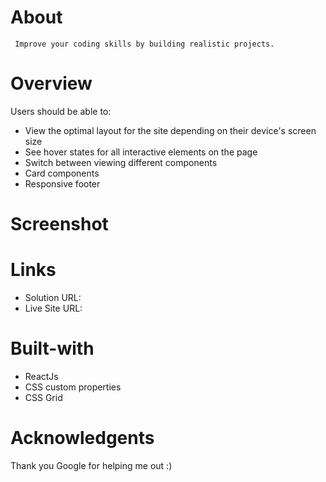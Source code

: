 
# About

     Improve your coding skills by building realistic projects.


# Overview

  Users should be able to:

   - View the optimal layout for the site depending on their device's screen size
   - See hover states for all interactive elements on the page
   - Switch between viewing different components
   - Card components
   - Responsive footer
   
# Screenshot

 
# Links
  - Solution URL: 
  - Live Site URL:  
  
# Built-with
  - ReactJs
  - CSS custom properties
  - CSS Grid
  
# Acknowledgents
   Thank you Google for helping me out :)
